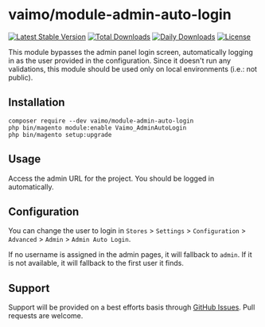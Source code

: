 # vaimo/module-admin-auto-login

[![Latest Stable Version](https://poser.pugx.org/vaimo/module-admin-auto-login/v/stable)](https://packagist.org/packages/vaimo/module-admin-auto-login)
[![Total Downloads](https://poser.pugx.org/vaimo/module-admin-auto-login/downloads)](https://packagist.org/packages/vaimo/module-admin-auto-login)
[![Daily Downloads](https://poser.pugx.org/vaimo/module-admin-auto-login/d/daily)](https://packagist.org/packages/vaimo/module-admin-auto-login)
[![License](https://poser.pugx.org/vaimo/module-admin-auto-login/license)](https://packagist.org/packages/vaimo/module-admin-auto-login)

This module bypasses the admin panel login screen, automatically logging in as the user provided in the configuration. Since it doesn't run any validations, this module should be used only on local environments (i.e.: not public).

## Installation

    composer require --dev vaimo/module-admin-auto-login
    php bin/magento module:enable Vaimo_AdminAutoLogin
    php bin/magento setup:upgrade

## Usage

Access the admin URL for the project. You should be logged in automatically.

## Configuration

You can change the user to login in `Stores` > `Settings` > `Configuration` > `Advanced` > `Admin` > `Admin Auto Login`.

If no username is assigned in the admin pages, it will fallback to `admin`. If it is not available, it will fallback to the first user it finds.

## Support

Support will be provided on a best efforts basis through [GitHub Issues](1).
Pull requests are welcome.

 [1]: https://github.com/vaimo/module-admin-auto-login/issues
